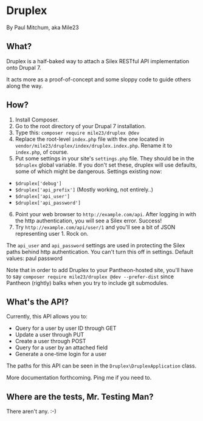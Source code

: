 Druplex
===

By Paul Mitchum, aka Mile23

What?
--

Druplex is a half-baked way to attach a Silex RESTful API implementation onto Drupal 7.

It acts more as a proof-of-concept and some sloppy code to guide others along the way.

How?
--

1. Install Composer.
2. Go to the root directory of your Drupal 7 installation.
3. Type this: `composer require mile23/druplex @dev`
4. Replace the root-level `index.php` file with the one located in `vendor/mile23/druplex/index/druplex.index.php`. Rename it to `index.php`, of course.
5. Put some settings in your site's `settings.php` file. They should be in the `$druplex` global variable. If you don't set these, druplex will use defaults, some of which might be dangerous. Settings existing now:
  * `$druplex['debug']`
  * `$druplex['api_prefix']` (Mostly working, not entirely..)
  * `$druplex['api_user']`
  * `$druplex['api_password']`
6. Point your web browser to `http://example.com/api`. After logging in with the http authentication, you will see a Silex error. Success!
7. Try `http://example.com/api/user/1` and you'll see a bit of JSON representing user 1. Rock on.

The `api_user` and `api_password` settings are used in protecting the Silex paths behind http authentication. You can't turn this off in settings. Default values: paul password

Note that in order to add Druplex to your Pantheon-hosted site, you'll have to say `composer require mile23/druplex @dev --prefer-dist` since Pantheon (rightly) balks when you try to include git submodules.

What's the API?
--

Currently, this API allows you to:
* Query for a user by user ID through GET
* Update a user through PUT
* Create a user through POST
* Query for a user by an attached field
* Generate a one-time login for a user

The paths for this API can be seen in the `Druplex\DruplexApplication` class.

More documentation forthcoming. Ping me if you need to.

Where are the tests, Mr. Testing Man?
--

There aren't any. :-)
